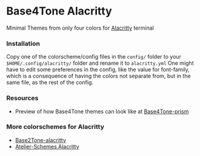 # Base4Tone Alacritty
Minimal Themes from only four colors for [Alacritty](https://github.com/jwilm/alacritty) terminal

### Installation
Copy one of the colorscheme/config files in the `config/` folder to your `$HOME/.config/alacritty/` folder and rename it to `alacritty.yml`
One might have to edit some preferences in the config, like the value for font-family, which is a consequence of having the colors not separate from, but in the same file, as the rest of the config.

### Resources
- Preview of how Base4Tone themes can look like at [Base4Tone-prism](https://atelierbram.github.io/Base4Tone-prism/b4t_modern-n/dark/)

### More colorschemes for Alacritty
- [Base2Tone-alacritty](https://github.com/atelierbram/Base2Tone-alacritty)
- [Atelier-Schemes Alacritty](https://github.com/atelierbram/atelier-schemes-alacritty)
